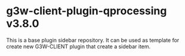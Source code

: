 # g3w-client-plugin-qprocessing v3.8.0

This is a base plugin sidebar repository. It can be used as template for create new G3W-CLIENT plugin that create a sidebar item.

